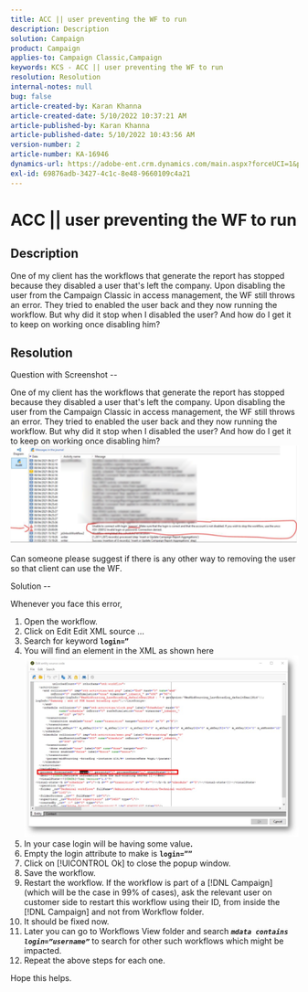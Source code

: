 ```yaml
---
title: ACC || user preventing the WF to run
description: Description
solution: Campaign
product: Campaign
applies-to: Campaign Classic,Campaign
keywords: KCS - ACC || user preventing the WF to run
resolution: Resolution
internal-notes: null
bug: false
article-created-by: Karan Khanna
article-created-date: 5/10/2022 10:37:21 AM
article-published-by: Karan Khanna
article-published-date: 5/10/2022 10:43:56 AM
version-number: 2
article-number: KA-16946
dynamics-url: https://adobe-ent.crm.dynamics.com/main.aspx?forceUCI=1&pagetype=entityrecord&etn=knowledgearticle&id=7512bb29-4dd0-ec11-a7b5-00224809c556
exl-id: 69876adb-3427-4c1c-8e48-9660109c4a21
---
```

# ACC || user preventing the WF to run

## Description


One of my client has the workflows that generate the report has stopped because they disabled a user that's left the company. Upon disabling the user from the Campaign Classic in access management, the WF still throws an error. They tried to enabled the user back and they now running the workflow. But why did it stop when I disabled the user? And how do I get it to keep on working once disabling him?


## Resolution


Question with Screenshot --



One of my client has the workflows that generate the report has stopped because they disabled a user that's left the company. Upon disabling the user from the Campaign Classic in access management, the WF still throws an error. They tried to enabled the user back and they now running the workflow. But why did it stop when I disabled the user? And how do I get it to keep on working once disabling him?
![](assets/178d95b7-4dd0-ec11-a7b5-00224809c556.png)

Can someone please suggest if there is any other way to removing the user so that client can use the WF.





Solution --

Whenever you face this error,

1. Open the workflow.
2. Click on Edit  Edit XML source …
3. Search for keyword <b>`login=”`</b>
4. You will find an element in the XML as shown here![](assets/dee6636f-799e-eb11-b1ac-000d3a368466.png)
5. In your case login will be having some value<b>.</b>
6. Empty the login attribute to make is <b>`login=””`</b>
7. Click on [!UICONTROL Ok] to close the popup window.
8. Save the workflow.
9. Restart the workflow. If the workflow is part of a [!DNL Campaign] (which will be the case in 99% of cases), ask the relevant user on customer side to restart this workflow using their ID, from inside the [!DNL Campaign] and not from Workflow folder.
10. It should be fixed now.
11. Later you can go to Workflows View folder and search <b>*`mdata contains login=”username”`</b>* to search for other such workflows which might be impacted.
12. Repeat the above steps for each one.


Hope this helps.
